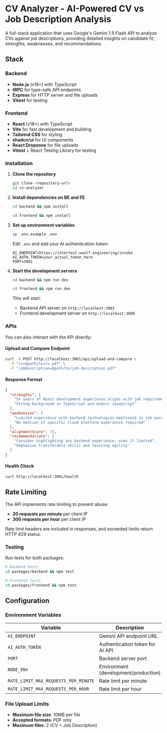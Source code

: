 # CV Analyzer - AI-Powered CV vs Job Description Analysis

A full-stack application that uses Google's Gemini 1.5 Flash API to analyze CVs against job descriptions, providing detailed insights on candidate fit, strengths, weaknesses, and recommendations.

## Stack

### Backend

- **Node.js** (v18+) with TypeScript
- **tRPC** for type-safe API endpoints
- **Express** for HTTP server and file uploads
- **Vitest** for testing

### Frontend

- **React** (v18+) with TypeScript
- **Vite** for fast development and building
- **Tailwind CSS** for styling
- **shadcn/ui** for UI components
- **React Dropzone** for file uploads
- **Vitest** + React Testing Library for testing

### Installation

1. **Clone the repository**

   ```bash
   git clone <repository-url>
   cd cv-analyzer
   ```

2. **Install dependencies on BE and FE**

   ```bash
   cd backend && npm install
   ```

   ```bash
   cd frontend && npm install
   ```

3. **Set up environment variables**

   ```bash
   cp .env.example .env
   ```

   Edit `.env` and add your AI authentication token:

   ```env
   AI_ENDPOINT=https://intertest.woolf.engineering/invoke
   AI_AUTH_TOKEN=your_actual_token_here
   PORT=3001
   ```

4. **Start the development servers**

   ```bash
   cd backend && npm run dev
   ```

   ```bash
   cd frontend && npm run dev
   ```

   This will start:

   - Backend API server on `http://localhost:3001`
   - Frontend development server on `http://localhost:3000`

### APIs

You can also interact with the API directly:

#### Upload and Compare Endpoint

```bash
curl -X POST http://localhost:3001/api/upload-and-compare \
  -F "cv=@path/to/cv.pdf" \
  -F "jobDescription=@path/to/job-description.pdf"
```

#### Response Format

```json
{
  "strengths": [
    "5+ years of React development experience aligns with job requirements",
    "Strong background in TypeScript and modern JavaScript"
  ],
  "weaknesses": [
    "Limited experience with backend technologies mentioned in job posting",
    "No mention of specific cloud platform experience required"
  ],
  "alignmentScore": 75,
  "recommendations": [
    "Consider highlighting any backend experience, even if limited",
    "Emphasize transferable skills and learning agility"
  ]
}
```

#### Health Check

```bash
curl http://localhost:3001/health
```

## Rate Limiting

The API implements rate limiting to prevent abuse:

- **20 requests per minute** per client IP
- **300 requests per hour** per client IP

Rate limit headers are included in responses, and exceeded limits return HTTP 429 status.

### Testing

Run tests for both packages:

```bash
# Backend tests
cd packages/backend && npm test

# Frontend tests
cd packages/frontend && npm test
```

## Configuration

### Environment Variables

| Variable                             | Description                          | Default                                      |
| ------------------------------------ | ------------------------------------ | -------------------------------------------- |
| `AI_ENDPOINT`                        | Gemini API endpoint URL              | `https://intertest.woolf.engineering/invoke` |
| `AI_AUTH_TOKEN`                      | Authentication token for AI API      | Required                                     |
| `PORT`                               | Backend server port                  | `3001`                                       |
| `NODE_ENV`                           | Environment (development/production) | `development`                                |
| `RATE_LIMIT_MAX_REQUESTS_PER_MINUTE` | Rate limit per minute                | `20`                                         |
| `RATE_LIMIT_MAX_REQUESTS_PER_HOUR`   | Rate limit per hour                  | `300`                                        |

### File Upload Limits

- **Maximum file size**: 10MB per file
- **Accepted formats**: PDF only
- **Maximum files**: 2 (CV + Job Description)
